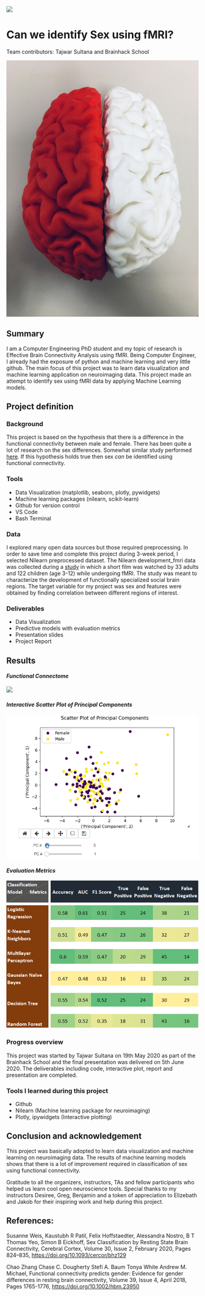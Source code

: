 [![](https://img.shields.io/badge/Visit-our%20project%20page-ff69b4)](https://school.brainhackmtl.org/project/template)

# Can we identify Sex using fMRI?

Team contributors: Tajwar Sultana and Brainhack School

<img src=Presentation/images/Red-brain.jpg/>

## Summary 

I am a Computer Engineering PhD student and my topic of research is Effective Brain Connectivity Analysis using fMRI. Being Computer Engineer, I already had the exposure of python and machine learning and very little github. The main focus of this project was to learn data visualization and machine learning application on neuroimaging data. This project made an attempt to identify sex using fMRI data by applying Machine Learning models.  


## Project definition 

### Background

This project is based on the hypothesis that there is a difference in the functional connectivity between male and female. There has been quite a lot of research on the sex differences. Somewhat similar study performed [here](https://journals.lww.com/neuroreport/Abstract/2005/02280/Gender_differences_in_the_processing_of_disgust_.15.aspx). If this hypothesis holds true then sex _can_ be identified using functional connectivity.

### Tools 

 - Data Visualization (matplotlib, seaborn, plotly, pywidgets)
 - Machine learning packages (nilearn, scikit-learn)
 - Github for version control 
 - VS Code
 - Bash Terminal

### Data 

I explored many open data sources but those required preprocessing. In order to save time and complete this project during 3-week period, I selected Nilearn preprocessed dataset. The Nilearn development_fmri data was collected during a [study](https://nature.com/articles/s41467-018-03399-2) in which a short film was watched by 33 adults and 122 children (age 3-12) while undergoing fMRI. The study was meant to characterize the development of functionally specialized social brain regions. The target variable for my project was sex and features were obtained by finding correlation between different regions of interest.

### Deliverables

 - Data Visualization 
 - Predictive models with evaluation metrics 
 - Presentation slides
 - Project Report  

## Results 

#### _Functional Connectome_  
![](Presentation/images/connectome.gif)

#### _Interactive Scatter Plot of Principal Components_

![](Presentation/images/PCs.gif)

#### _Evaluation Metrics_

![](Presentation/images/metrics.png)

### Progress overview

This project was started by Tajwar Sultana on 19th May 2020 as part of the Brainhack School and the final presentation was delivered on 5th June 2020. The deliverables including code, interactive plot, report and presentation are completed.

### Tools I learned during this project

 * Github
 * Nilearn (Machine learning package for neuroimaging)
 * Plotly, ipywidgets (Interactive plotting)
 
 ## Conclusion and acknowledgement

This project was basically adopted to learn data visualization and machine learning on neuroimaging data. The results of machine learning models shows that there is a lot of improvement required in classification of sex using functional connectivity. 

Gratitude to all the organizers, instructors, TAs and fellow participants who helped us learn cool open neuroscience tools. Special thanks to my instructors Desiree, Greg, Benjamin and a token of appreciation to Elizebath and Jakob for their inspiring work and help during this project. 

## References:

Susanne Weis, Kaustubh R Patil, Felix Hoffstaedter, Alessandra Nostro, B T Thomas Yeo, Simon B Eickhoff, Sex Classification by Resting State Brain Connectivity, Cerebral Cortex, Volume 30, Issue 2, February 2020, Pages 824–835, https://doi.org/10.1093/cercor/bhz129

Chao Zhang  Chase C. Dougherty  Stefi A. Baum  Tonya White  Andrew M. Michael, Functional connectivity predicts gender: Evidence for gender differences in resting brain connectivity, Volume 39, Issue 4, April 2018, Pages 1765-1776,  https://doi.org/10.1002/hbm.23950
